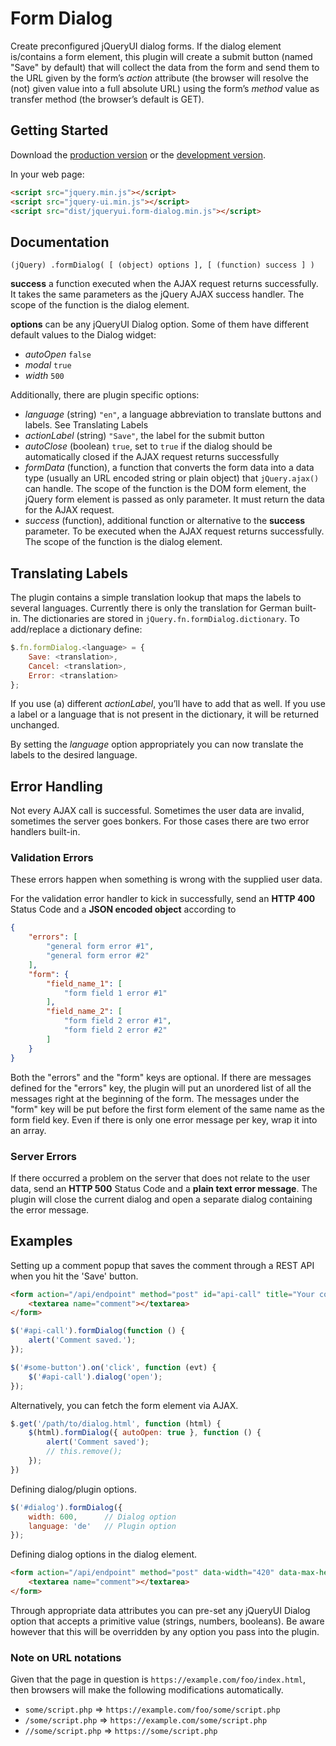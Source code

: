 # Form Dialog

Create preconfigured jQueryUI dialog forms. If the dialog element is/contains a form element, this plugin will create a submit button (named "Save" by default) that will collect the data from the form and send them to the URL given by the form’s _action_ attribute (the browser will resolve the (not) given value into a full absolute URL) using the form’s _method_ value as transfer method (the browser’s default is GET). 

## Getting Started
Download the [production version][min] or the [development version][max].

[min]: https://raw.github.com/Dormilich/jqueryui-form-dialog/master/dist/form-dialog.min.js
[max]: https://raw.github.com/Dormilich/jqueryui-form-dialog/master/dist/form-dialog.js

In your web page:

```html
<script src="jquery.min.js"></script>
<script src="jquery-ui.min.js"></script>
<script src="dist/jqueryui.form-dialog.min.js"></script>
```

## Documentation

    (jQuery) .formDialog( [ (object) options ], [ (function) success ] )

**success** a function executed when the AJAX request returns successfully. It takes the same parameters as the jQuery AJAX success handler. The scope of the function is the dialog element.

**options** can be any jQueryUI Dialog option. Some of them have different default values to the Dialog widget:

- _autoOpen_ `false`
- _modal_ `true`
- _width_ `500`

Additionally, there are plugin specific options:

- _language_ (string) `"en"`, a language abbreviation to translate buttons and labels. See Translating Labels
- _actionLabel_ (string) `"Save"`, the label for the submit button
- _autoClose_ (boolean) `true`, set to `true` if the dialog should be automatically closed if the AJAX request returns successfully
- _formData_ (function), a function that converts the form data into a data type (usually an URL encoded string or plain object) that `jQuery.ajax()` can handle. The scope of the function is the DOM form element, the jQuery form element is passed as only parameter. It must return the data for the AJAX request.
- _success_ (function), additional function or alternative to the **success** parameter. To be executed when the AJAX request returns successfully. The scope of the function is the dialog element.

## Translating Labels

The plugin contains a simple translation lookup that maps the labels to several languages. Currently there is only the translation for German built-in. The dictionaries are stored in `jQuery.fn.formDialog.dictionary`. To add/replace a dictionary define:

```javascript
$.fn.formDialog.<language> = {
    Save: <translation>,
    Cancel: <translation>,
    Error: <translation>
};
```

If you use (a) different _actionLabel_, you’ll have to add that as well. If you use a label or a language that is not present in the dictionary, it will be returned unchanged.

By setting the _language_ option appropriately you can now translate the labels to the desired language.

## Error Handling

Not every AJAX call is successful. Sometimes the user data are invalid, sometimes the server goes bonkers. For those cases there are two error handlers built-in.

### Validation Errors

These errors happen when something is wrong with the supplied user data. 

For the validation error handler to kick in successfully, send an **HTTP 400** Status Code and a **JSON encoded object** according to

```json
{
	"errors": [
		"general form error #1",
		"general form error #2"
	],
	"form": {
		"field_name_1": [
			"form field 1 error #1"
		],
		"field_name_2": [
			"form field 2 error #1",
			"form field 2 error #2"
		]
	}
}
```
Both the "errors" and the "form" keys are optional. If there are messages defined for the "errors" key, the plugin will put an unordered list of all the messages right at the beginning of the form. The messages under the "form" key will be put before the first form element of the same name as the form field key. Even if there is only one error message per key, wrap it into an array.

### Server Errors

If there occurred a problem on the server that does not relate to the user data, send an **HTTP 500** Status Code and a **plain text error message**. The plugin will close the current dialog and open a separate dialog containing the error message.

## Examples

Setting up a comment popup that saves the comment through a REST API when you hit the 'Save' button.
```html
<form action="/api/endpoint" method="post" id="api-call" title="Your comment">
	<textarea name="comment"></textarea>
</form>
```
```javascript
$('#api-call').formDialog(function () {
	alert('Comment saved.');
});

$('#some-button').on('click', function (evt) {
	$('#api-call').dialog('open');
});
```

Alternatively, you can fetch the form element via AJAX.
```javascript
$.get('/path/to/dialog.html', function (html) {
	$(html).formDialog({ autoOpen: true }, function () {
		alert('Comment saved');
		// this.remove();
	});
})
```

Defining dialog/plugin options.
```javascript
$('#dialog').formDialog({
    width: 600,      // Dialog option
    language: 'de'   // Plugin option
});
```

Defining dialog options in the dialog element.
```html
<form action="/api/endpoint" method="post" data-width="420" data-max-height="700" data-show="true">
	<textarea name="comment"></textarea>
</form>
```
Through appropriate data attributes you can pre-set any jQueryUI Dialog option that accepts a primitive value (strings, numbers, booleans). Be aware however that this will be overridden by any option you pass into the plugin.

### Note on URL notations

Given that the page in question is `https://example.com/foo/index.html`, then browsers will make the following modifications automatically.

- `some/script.php` => `https://example.com/foo/some/script.php`
- `/some/script.php` => `https://example.com/some/script.php`
- `//some/script.php` => `https://some/script.php`

